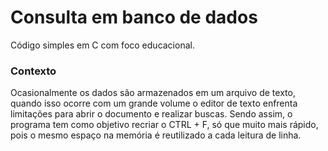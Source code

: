# Consulta em banco de dados
Código simples em C com foco educacional.

### Contexto
Ocasionalmente os dados são armazenados em um arquivo de texto, quando isso ocorre com um grande volume o editor de texto enfrenta limitações para abrir o documento e realizar buscas. Sendo assim, o programa tem como objetivo recriar o CTRL + F, só que muito mais rápido, pois o mesmo espaço na memória é reutilizado a cada leitura de linha.
